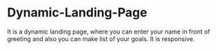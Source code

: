 # Dynamic-Landing-Page
It is a dynamic landing page, where you can enter your name in front of greeting and also you can make list of your goals. It is responsive.
